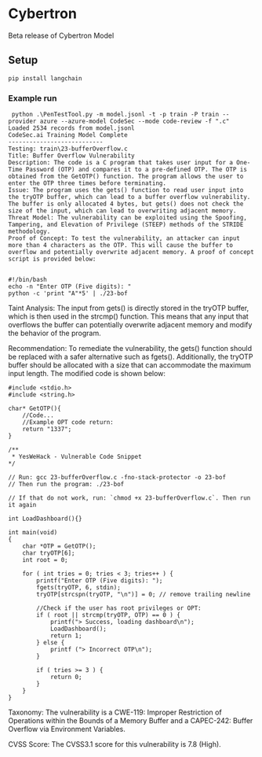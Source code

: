 # Cybertron
Beta release of Cybertron Model


## Setup

```
pip install langchain
```
### Example run
```
 python .\PenTestTool.py -m model.jsonl -t -p train -P train --provider azure --azure-model CodeSec --mode code-review -f ".c"
Loaded 2534 records from model.jsonl
CodeSec.ai Training Model Complete
---------------------------
Testing: train\23-bufferOverflow.c
Title: Buffer Overflow Vulnerability
Description: The code is a C program that takes user input for a One-Time Password (OTP) and compares it to a pre-defined OTP. The OTP is obtained from the GetOTP() function. The program allows the user to enter the OTP three times before terminating.
Issue: The program uses the gets() function to read user input into the tryOTP buffer, which can lead to a buffer overflow vulnerability. The buffer is only allocated 4 bytes, but gets() does not check the size of the input, which can lead to overwriting adjacent memory.
Threat Model: The vulnerability can be exploited using the Spoofing, Tampering, and Elevation of Privilege (STEEP) methods of the STRIDE methodology.
Proof of Concept: To test the vulnerability, an attacker can input more than 4 characters as the OTP. This will cause the buffer to overflow and potentially overwrite adjacent memory. A proof of concept script is provided below:


#!/bin/bash
echo -n "Enter OTP (Five digits): "
python -c 'print "A"*5' | ./23-bof
```

Taint Analysis: The input from gets() is directly stored in the tryOTP buffer, which is then used in the strcmp() function. This means that any input that overflows the buffer can potentially overwrite adjacent memory and modify the behavior of the program.

Recommendation: To remediate the vulnerability, the gets() function should be replaced with a safer alternative such as fgets(). Additionally, the tryOTP buffer should be allocated with a size that can accommodate the maximum input length. The modified code is shown below:

```
#include <stdio.h>
#include <string.h>

char* GetOTP(){
    //Code...
    //Example OPT code return:
    return "1337";
}

/**
 * YesWeHack - Vulnerable Code Snippet
*/

// Run: gcc 23-bufferOverflow.c -fno-stack-protector -o 23-bof
// Then run the program: ./23-bof

// If that do not work, run: `chmod +x 23-bufferOverflow.c`. Then run it again

int LoadDashboard(){}

int main(void)
{
    char *OTP = GetOTP();
    char tryOTP[6];
    int root = 0;

    for ( int tries = 0; tries < 3; tries++ ) {
        printf("Enter OTP (Five digits): ");
        fgets(tryOTP, 6, stdin);
        tryOTP[strcspn(tryOTP, "\n")] = 0; // remove trailing newline

        //Check if the user has root privileges or OPT:
        if ( root || strcmp(tryOTP, OTP) == 0 ) {
            printf("> Success, loading dashboard\n");
            LoadDashboard();
            return 1;
        } else {
            printf ("> Incorrect OTP\n");
        }

        if ( tries >= 3 ) {
            return 0;
        }
    }
}
```

Taxonomy: The vulnerability is a CWE-119: Improper Restriction of Operations within the Bounds of a Memory Buffer and a CAPEC-242: Buffer Overflow via Environment Variables.

CVSS Score: The CVSS3.1 score for this vulnerability is 7.8 (High).
